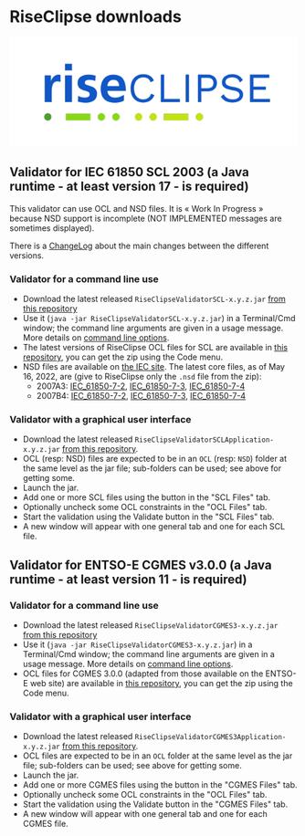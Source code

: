 # RiseClipse downloads

![Logo RiseClipe](img/small_logo_riseclipse.png)

## Validator for IEC 61850 SCL 2003 (a Java runtime - at least version 17 - is required)
This validator can use OCL and NSD files. It is « Work In Progress » because NSD support is incomplete (NOT IMPLEMENTED messages are sometimes displayed).

There is a [ChangeLog](https://github.com/riseclipse/riseclipse-validator-scl2003/blob/master/CHANGELOG.md) about the main changes between the different versions.

### Validator for a command line use
* Download the latest released `RiseClipseValidatorSCL-x.y.z.jar` [from this repository](https://github.com/riseclipse/riseclipse-validator-scl2003/releases)
* Use it (`java -jar RiseClipseValidatorSCL-x.y.z.jar`) in a Terminal/Cmd window; the command line arguments are given in a usage message. More details on [command line options](validatorSCLcommandLineHelp.md).
* The latest versions of RiseClipse OCL files for SCL are available in [this repository](https://github.com/riseclipse/riseclipse-ocl-constraints-scl2003), you can get the zip using the Code menu.
* NSD files are available on [the IEC site](https://www.iec.ch/dyn/www/f?p=103:227:502877425777072::::FSP_ORG_ID,FSP_LANG_ID:1273,25). The latest core files, as of May 16, 2022, are (give to RiseClipse only the `.nsd` file from the zip):
  * 2007A3: [IEC_61850-7-2](https://assets.iec.ch/public/tc57/IEC_61850-7-2.NSD.2007A3.light.zip), [IEC_61850-7-3](https://assets.iec.ch/public/tc57/IEC_61850-7-3.NSD.2007A3.light.zip), [IEC_61850-7-4](https://assets.iec.ch/public/tc57/IEC_61850-7-4.NSD.2007A3.light.zip)
  * 2007B4: [IEC_61850-7-2](https://assets.iec.ch/public/tc57/IEC_61850-7-2.NSD.2007B4.Light.zip), [IEC_61850-7-3](https://assets.iec.ch/public/tc57/IEC_61850-7-3.NSD.2007B4.Light.zip), [IEC_61850-7-4](https://assets.iec.ch/public/tc57/IEC_61850-7-4.NSD.2007B4.Light.zip)

### Validator with a graphical user interface
* Download the latest released `RiseClipseValidatorSCLApplication-x.y.z.jar` [from this repository](https://github.com/riseclipse/riseclipse-validator-scl2003/releases).
* OCL (resp: NSD) files are expected to be in an `OCL` (resp: `NSD`) folder at the same level as the jar file; sub-folders can be used; see above for getting some.
* Launch the jar.
* Add one or more SCL files using the button in the "SCL Files" tab.
* Optionally uncheck some OCL constraints in the "OCL Files" tab.
* Start the validation using the Validate button in the "SCL Files" tab.
* A new window will appear with one general tab and one for each SCL file.

## Validator for ENTSO-E CGMES v3.0.0 (a Java runtime - at least version 11 - is required)
### Validator for a command line use
* Download the latest released `RiseClipseValidatorCGMES3-x.y.z.jar` [from this repository](https://github.com/riseclipse/riseclipse-validator-cgmes-3-0-0/releases)
* Use it (`java -jar RiseClipseValidatorCGMES3-x.y.z.jar`) in a Terminal/Cmd window; the command line arguments are given in a usage message. More details on [command line options](validatorCGMEScommandLineHelp.md).
* OCL files for CGMES 3.0.0 (adapted from those available on the ENTSO-E web site) are available in [this repository](https://github.com/riseclipse/riseclipse-ocl-constraints-cgmes-3), you can get the zip using the Code menu.

### Validator with a graphical user interface
* Download the latest released `RiseClipseValidatorCGMES3Application-x.y.z.jar` [from this repository](https://github.com/riseclipse/riseclipse-validator-cgmes-3-0-0/releases).
* OCL files are expected to be in an `OCL` folder at the same level as the jar file; sub-folders can be used; see above for getting some.
* Launch the jar.
* Add one or more CGMES files using the button in the "CGMES Files" tab.
* Optionally uncheck some OCL constraints in the "OCL Files" tab.
* Start the validation using the Validate button in the "CGMES Files" tab.
* A new window will appear with one general tab and one for each CGMES file.


